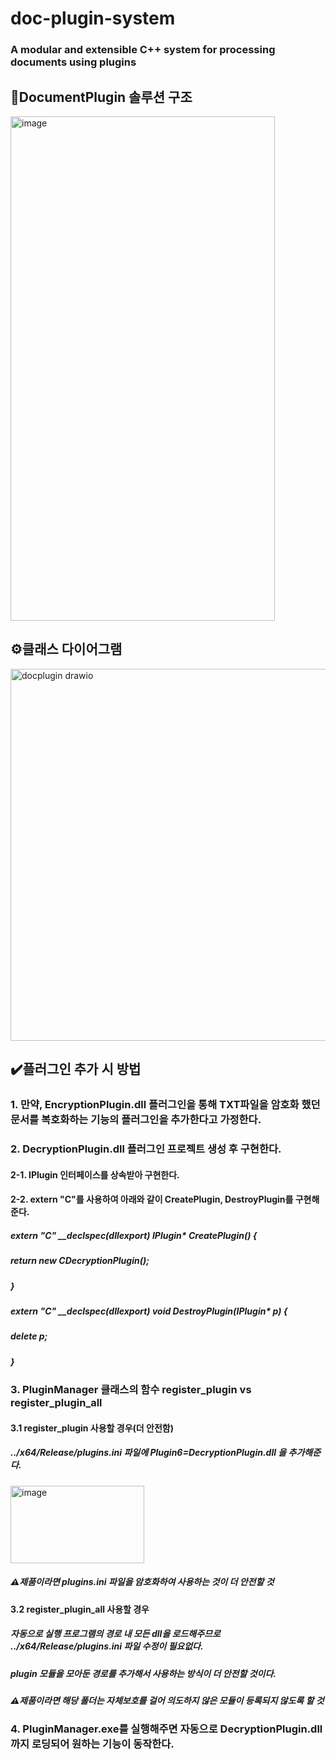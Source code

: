 # doc-plugin-system
### A modular and extensible C++ system for processing documents using plugins
## 📜DocumentPlugin 솔루션 구조
<img width="423" height="807" alt="image" src="https://github.com/user-attachments/assets/3faebe65-47e2-4710-847f-53a4654825ef" />


## ⚙️클래스 다이어그램
<img width="1225" height="595" alt="docplugin drawio" src="https://github.com/user-attachments/assets/4a6982ca-ed39-4fb3-830e-2d0b7fe4399d" />



## ✔️플러그인 추가 시 방법
### 1. 만약, EncryptionPlugin.dll 플러그인을 통해 TXT파일을 암호화 했던 문서를 복호화하는 기능의 플러그인을 추가한다고 가정한다.

### 2. DecryptionPlugin.dll 플러그인 프로젝트 생성 후 구현한다.
#### 2-1. IPlugin 인터페이스를 상속받아 구현한다.
#### 2-2. extern "C"를 사용하여 아래와 같이 CreatePlugin, DestroyPlugin를 구현해준다.
##### extern "C" __declspec(dllexport) IPlugin* CreatePlugin() {
##### 	return new CDecryptionPlugin();
##### }
##### extern "C" __declspec(dllexport) void DestroyPlugin(IPlugin* p) {
#####  delete p;
#####  }

### 3. PluginManager 클래스의 함수 register_plugin vs register_plugin_all
#### 3.1 register_plugin 사용할 경우(더 안전함)
##### ../x64/Release/plugins.ini 파일에 Plugin6=DecryptionPlugin.dll 을 추가해준다.
<img width="214" height="124" alt="image" src="https://github.com/user-attachments/assets/aacc4137-5a66-457a-a3e5-adf6da1f19e9" />

##### ⚠️제품이라면 plugins.ini 파일을 암호화하여 사용하는 것이 더 안전할 것

#### 3.2 register_plugin_all 사용할 경우
##### 자동으로 실행 프로그램의 경로 내 모든 dll을 로드해주므로 ../x64/Release/plugins.ini 파일 수정이 필요없다.
##### plugin 모듈을 모아둔 경로를 추가해서 사용하는 방식이 더 안전할 것이다.
##### ⚠️제품이라면 해당 폴더는 자체보호를 걸어 의도하지 않은 모듈이 등록되지 않도록 할 것

### 4. PluginManager.exe를 실행해주면 자동으로 DecryptionPlugin.dll 까지 로딩되어 원하는 기능이 동작한다.

